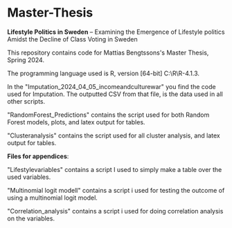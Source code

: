 # Master-Thesis

**Lifestyle Politics in Sweden** –
Examining the Emergence of Lifestyle politics Amidst the
Decline of Class Voting in Sweden

This repository contains code for Mattias Bengtssons's Master Thesis, Spring 2024. 

The programming language used is R, version [64-bit] C:\R\R-4.1.3. 

In the "Imputation_2024_04_05_incomeandculturewar" you find the code used for Imputation. The outputted CSV from that file, is the data used in all other scripts.

"RandomForest_Predictions" contains the script used for both Random Forest models, plots, and latex output for tables. 

"Clusteranalysis" contains the script used for all cluster analysis, and latex output for tables. 

**Files for appendices**:

"Lifestylevariables" contains a script I used to simply make a table over the used variables. 

"Multinomial logit modell" contains a script i used for testing the outcome of using a multinomial logit model. 

"Correlation_analysis" contains a script i used for doing correlation analysis on the variables. 
